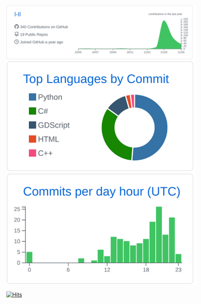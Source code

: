 ![00](https://raw.githubusercontent.com/l-Il/l-Il/master/profile-summary-card-output/github/0-profile-details.svg)
![11](https://raw.githubusercontent.com/l-Il/l-Il/master/profile-summary-card-output/github/2-most-commit-language.svg) ![21](https://raw.githubusercontent.com/l-Il/l-Il/master/profile-summary-card-output/github/4-productive-time.svg)

[![Hits](https://hits.seeyoufarm.com/api/count/incr/badge.svg?url=https%3A%2F%2Fgithub.com%2Fl-Il%2F&count_bg=%23CCCCCC&title_bg=%23202020&icon=github.svg&icon_color=%23CCCCCC&title=_&edge_flat=true)](https://github.com/l-Il)
